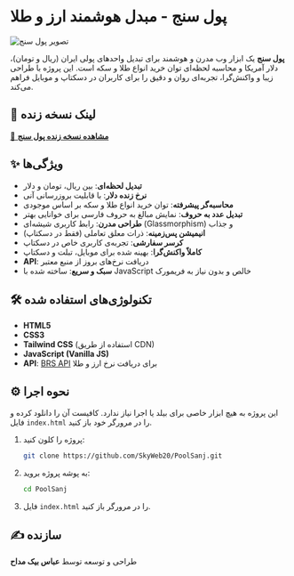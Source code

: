 # پول سنج - مبدل هوشمند ارز و طلا

![تصویر پول سنج](https_placeholder_for_screenshot)
<!-- 💡 نکته: لطفاً این تصویر را با یک اسکرین‌شات از پروژه خودتان جایگزین کنید -->

**پول سنج** یک ابزار وب مدرن و هوشمند برای تبدیل واحدهای پولی ایران (ریال و تومان)، دلار آمریکا و محاسبه لحظه‌ای توان خرید انواع طلا و سکه است. این پروژه با طراحی زیبا و واکنش‌گرا، تجربه‌ای روان و دقیق را برای کاربران در دسکتاپ و موبایل فراهم می‌کند.

## 🚀 لینک نسخه زنده

[🔗 **مشاهده نسخه زنده پول سنج**](https_placeholder_for_live_demo)
<!-- 💡 نکته: این لینک را پس از فعال کردن GitHub Pages بروزرسانی کنید. -->

## ✨ ویژگی‌ها

- **تبدیل لحظه‌ای**: بین ریال، تومان و دلار
- **نرخ زنده دلار**: با قابلیت بروزرسانی آنی
- **محاسبه‌گر پیشرفته**: توان خرید انواع طلا و سکه بر اساس موجودی
- **تبدیل عدد به حروف**: نمایش مبالغ به حروف فارسی برای خوانایی بهتر
- **طراحی مدرن**: رابط کاربری شیشه‌ای (Glassmorphism) و جذاب
- **انیمیشن پس‌زمینه**: ذرات معلق تعاملی (فقط در دسکتاپ)
- **کرسر سفارشی**: تجربه‌ی کاربری خاص در دسکتاپ
- **کاملاً واکنش‌گرا**: بهینه شده برای موبایل، تبلت و دسکتاپ
- **API**: دریافت نرخ‌های بروز از منبع معتبر
- **سبک و سریع**: ساخته شده با JavaScript خالص و بدون نیاز به فریمورک

## 🛠️ تکنولوژی‌های استفاده شده

- **HTML5**
- **CSS3**
- **Tailwind CSS** (استفاده از طریق CDN)
- **JavaScript (Vanilla JS)**
- **API**: [BRS API](https://brsapi.ir/) برای دریافت نرخ ارز و طلا

## ⚙️ نحوه اجرا

این پروژه به هیچ ابزار خاصی برای بیلد یا اجرا نیاز ندارد. کافیست آن را دانلود کرده و فایل `index.html` را در مرورگر خود باز کنید.

1.  پروژه را کلون کنید:
    ```bash
    git clone https://github.com/SkyWeb20/PoolSanj.git
    ```
2.  به پوشه پروژه بروید:
    ```bash
    cd PoolSanj
    ```
3.  فایل `index.html` را در مرورگر باز کنید.

## ✍️ سازنده

طراحی و توسعه توسط **عباس بیک مداح**

